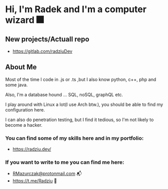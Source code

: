 # Hi, I'm Radek and I'm a computer wizard :fireworks:

## New projects/Actuall repo

 - https://gitlab.com/radziuDev

## About Me
 
Most of the time I code in .js or .ts ,but I also know python, c++, php and some java.

Also, I'm a database hound ... SQL, noSQL, graphQL etc.

I play around with Linux a lot(I use Arch btw.), you should be able to find my configuration here.

I can also do penetration testing, but I find it tedious, so I'm not likely to become a hacker.

### You can find some of my skills here and in my portfolio:
- https://radziu.dev/

### If you want to write to me you can find me here:
- RMazurczak@protonmail.com  :mailbox_with_mail:
- https://t.me/Radziu :speech_balloon:
